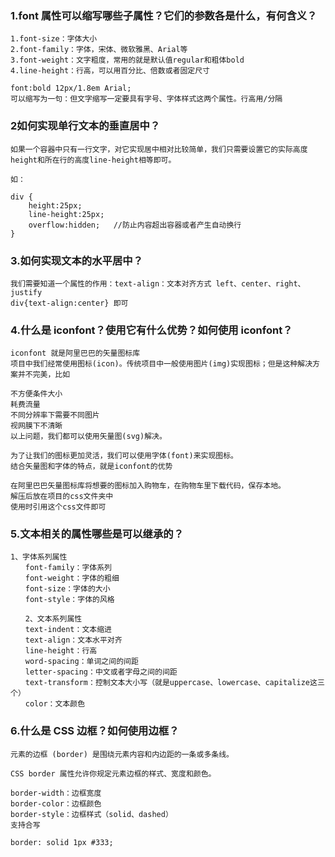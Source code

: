 ### 1.font 属性可以缩写哪些子属性？它们的参数各是什么，有何含义？
    1.font-size：字体大小
    2.font-family：字体，宋体、微软雅黑、Arial等
    3.font-weight：文字粗度，常用的就是默认值regular和粗体bold
    4.line-height：行高，可以用百分比、倍数或者固定尺寸

    font:bold 12px/1.8em Arial;
    可以缩写为一句：但文字缩写一定要具有字号、字体样式这两个属性。行高用/分隔
### 2如何实现单行文本的垂直居中？
    如果一个容器中只有一行文字，对它实现居中相对比较简单，我们只需要设置它的实际高度height和所在行的高度line-height相等即可。

    如： 

    div {   
        height:25px;   
        line-height:25px;   
        overflow:hidden;   //防止内容超出容器或者产生自动换行
    }   
### 3.如何实现文本的水平居中？
    我们需要知道一个属性的作用：text-align：文本对齐方式 left、center、right、justify
    div{text-align:center} 即可
### 4.什么是 iconfont？使用它有什么优势？如何使用 iconfont？
    iconfont 就是阿里巴巴的矢量图标库
    项目中我们经常使用图标(icon)。传统项目中一般使用图片(img)实现图标；但是这种解决方案并不完美，比如

    不方便条件大小
    耗费流量
    不同分辨率下需要不同图片
    视网膜下不清晰
    以上问题，我们都可以使用矢量图(svg)解决。

    为了让我们的图标更加灵活，我们可以使用字体(font)来实现图标。
    结合矢量图和字体的特点，就是iconfont的优势

    在阿里巴巴矢量图标库将想要的图标加入购物车，在购物车里下载代码，保存本地。
    解压后放在项目的css文件夹中
    使用时引用这个css文件即可
### 5.文本相关的属性哪些是可以继承的？
    1、字体系列属性
    　　font-family：字体系列
    　　font-weight：字体的粗细
    　　font-size：字体的大小
    　　font-style：字体的风格
    
    　　2、文本系列属性
    　　text-indent：文本缩进
    　　text-align：文本水平对齐
    　　line-height：行高
    　　word-spacing：单词之间的间距
    　　letter-spacing：中文或者字母之间的间距
    　　text-transform：控制文本大小写（就是uppercase、lowercase、capitalize这三个）
    　　color：文本颜色
### 6.什么是 CSS 边框？如何使用边框？
    元素的边框 (border) 是围绕元素内容和内边距的一条或多条线。

    CSS border 属性允许你规定元素边框的样式、宽度和颜色。

    border-width：边框宽度
    border-color：边框颜色
    border-style：边框样式（solid、dashed）
    支持合写

    border: solid 1px #333;